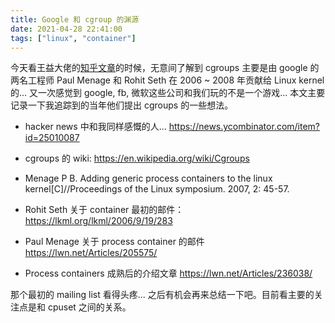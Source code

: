```yaml
---
title: Google 和 cgroup 的渊源
date: 2021-04-28 22:41:00
tags: ["linux", "container"]
---
```


今天看王益大佬的[知乎文章](https://zhuanlan.zhihu.com/p/368676698)的时候，无意间了解到 cgroups 主要是由 google 的两名工程师 Paul Menage 和 Rohit Seth 在 2006 ~ 2008 年贡献给 Linux kernel 的... 又一次感觉到 google, fb, 微软这些公司和我们玩的不是一个游戏... 本文主要记录一下我追踪到的当年他们提出 cgroups 的一些想法。

- hacker news 中和我同样感慨的人... https://news.ycombinator.com/item?id=25010087
- cgroups 的 wiki: https://en.wikipedia.org/wiki/Cgroups
- Menage P B. Adding generic process containers to the linux kernel[C]//Proceedings of the Linux symposium. 2007, 2: 45-57.

- Rohit Seth 关于 container 最初的邮件：https://lkml.org/lkml/2006/9/19/283
- Paul Menage 关于 process container 的邮件 https://lwn.net/Articles/205575/
- Process containers 成熟后的介绍文章 https://lwn.net/Articles/236038/

那个最初的 mailing list 看得头疼... 之后有机会再来总结一下吧。目前看主要的关注点是和 cpuset 之间的关系。